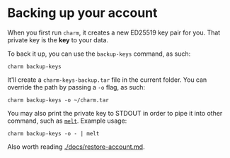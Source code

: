 # Backing up your account

When you first run `charm`, it creates a new ED25519 key pair for you. That
private key is the __key__ to your data.

To back it up, you can use the `backup-keys` command, as such:

```shell 
charm backup-keys 
```

It'll create a `charm-keys-backup.tar` file in the current folder. You can
override the path by passing a `-o` flag, as such:

```shell 
charm backup-keys -o ~/charm.tar 
```

You may also print the private key to STDOUT in order to pipe it into other
command, such as [`melt`](https://github.com/charmbracelet/melt). Example
usage:

```shell 
charm backup-keys -o - | melt 
```

Also worth reading [./docs/restore-account.md](./restore-account.md).
